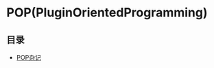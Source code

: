 #  POP(PluginOrientedProgramming)

## 目录

* [POP杂记](/study/编程范式(ProgrammingParadigm)/POP(PluginOrientedProgramming)/POP杂记)


